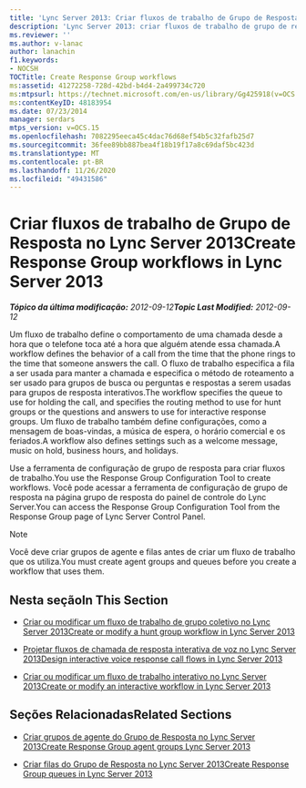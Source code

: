 ```yaml
---
title: 'Lync Server 2013: Criar fluxos de trabalho de Grupo de Resposta'
description: 'Lync Server 2013: criar fluxos de trabalho de grupo de resposta.'
ms.reviewer: ''
ms.author: v-lanac
author: lanachin
f1.keywords:
- NOCSH
TOCTitle: Create Response Group workflows
ms:assetid: 41272258-728d-42bd-b4d4-2a499734c720
ms:mtpsurl: https://technet.microsoft.com/en-us/library/Gg425918(v=OCS.15)
ms:contentKeyID: 48183954
ms.date: 07/23/2014
manager: serdars
mtps_version: v=OCS.15
ms.openlocfilehash: 7082295eeca45c4dac76d68ef54b5c32fafb25d7
ms.sourcegitcommit: 36fee89bb887bea4f18b19f17a8c69daf5bc423d
ms.translationtype: MT
ms.contentlocale: pt-BR
ms.lasthandoff: 11/26/2020
ms.locfileid: "49431586"
---
```

# <a name="create-response-group-workflows-in-lync-server-2013"></a><span data-ttu-id="8f6c7-103">Criar fluxos de trabalho de Grupo de Resposta no Lync Server 2013</span><span class="sxs-lookup"><span data-stu-id="8f6c7-103">Create Response Group workflows in Lync Server 2013</span></span>

<div data-xmlns="http://www.w3.org/1999/xhtml">

<div class="topic" data-xmlns="http://www.w3.org/1999/xhtml" data-msxsl="urn:schemas-microsoft-com:xslt" data-cs="https://msdn.microsoft.com/">

<div data-asp="https://msdn2.microsoft.com/asp">



</div>

<div id="mainSection">

<div id="mainBody"><span data-ttu-id="8f6c7-104">

<span> </span></span><span class="sxs-lookup"><span data-stu-id="8f6c7-104">

<span> </span></span></span>

<span data-ttu-id="8f6c7-105">_**Tópico da última modificação:** 2012-09-12_</span><span class="sxs-lookup"><span data-stu-id="8f6c7-105">_**Topic Last Modified:** 2012-09-12_</span></span>

<span data-ttu-id="8f6c7-106">Um fluxo de trabalho define o comportamento de uma chamada desde a hora que o telefone toca até a hora que alguém atende essa chamada.</span><span class="sxs-lookup"><span data-stu-id="8f6c7-106">A workflow defines the behavior of a call from the time that the phone rings to the time that someone answers the call.</span></span> <span data-ttu-id="8f6c7-107">O fluxo de trabalho especifica a fila a ser usada para manter a chamada e especifica o método de roteamento a ser usado para grupos de busca ou perguntas e respostas a serem usadas para grupos de resposta interativos.</span><span class="sxs-lookup"><span data-stu-id="8f6c7-107">The workflow specifies the queue to use for holding the call, and specifies the routing method to use for hunt groups or the questions and answers to use for interactive response groups.</span></span> <span data-ttu-id="8f6c7-108">Um fluxo de trabalho também define configurações, como a mensagem de boas-vindas, a música de espera, o horário comercial e os feriados.</span><span class="sxs-lookup"><span data-stu-id="8f6c7-108">A workflow also defines settings such as a welcome message, music on hold, business hours, and holidays.</span></span>

<span data-ttu-id="8f6c7-109">Use a ferramenta de configuração de grupo de resposta para criar fluxos de trabalho.</span><span class="sxs-lookup"><span data-stu-id="8f6c7-109">You use the Response Group Configuration Tool to create workflows.</span></span> <span data-ttu-id="8f6c7-110">Você pode acessar a ferramenta de configuração de grupo de resposta na página grupo de resposta do painel de controle do Lync Server.</span><span class="sxs-lookup"><span data-stu-id="8f6c7-110">You can access the Response Group Configuration Tool from the Response Group page of Lync Server Control Panel.</span></span>

<div>


> [!NOTE]  
> <span data-ttu-id="8f6c7-111">Você deve criar grupos de agente e filas antes de criar um fluxo de trabalho que os utiliza.</span><span class="sxs-lookup"><span data-stu-id="8f6c7-111">You must create agent groups and queues before you create a workflow that uses them.</span></span>



</div>

<div>

## <a name="in-this-section"></a><span data-ttu-id="8f6c7-112">Nesta seção</span><span class="sxs-lookup"><span data-stu-id="8f6c7-112">In This Section</span></span>

  - [<span data-ttu-id="8f6c7-113">Criar ou modificar um fluxo de trabalho de grupo coletivo no Lync Server 2013</span><span class="sxs-lookup"><span data-stu-id="8f6c7-113">Create or modify a hunt group workflow in Lync Server 2013</span></span>](lync-server-2013-create-or-modify-a-hunt-group-workflow.md)

  - [<span data-ttu-id="8f6c7-114">Projetar fluxos de chamada de resposta interativa de voz no Lync Server 2013</span><span class="sxs-lookup"><span data-stu-id="8f6c7-114">Design interactive voice response call flows in Lync Server 2013</span></span>](lync-server-2013-design-interactive-voice-response-call-flows.md)

  - [<span data-ttu-id="8f6c7-115">Criar ou modificar um fluxo de trabalho interativo no Lync Server 2013</span><span class="sxs-lookup"><span data-stu-id="8f6c7-115">Create or modify an interactive workflow in Lync Server 2013</span></span>](lync-server-2013-create-or-modify-an-interactive-workflow.md)

</div>

<div>

## <a name="related-sections"></a><span data-ttu-id="8f6c7-116">Seções Relacionadas</span><span class="sxs-lookup"><span data-stu-id="8f6c7-116">Related Sections</span></span>

  - [<span data-ttu-id="8f6c7-117">Criar grupos de agente do Grupo de Resposta no Lync Server 2013</span><span class="sxs-lookup"><span data-stu-id="8f6c7-117">Create Response Group agent groups Lync Server 2013</span></span>](lync-server-2013-create-response-group-agent-groups.md)

  - [<span data-ttu-id="8f6c7-118">Criar filas do Grupo de Resposta no Lync Server 2013</span><span class="sxs-lookup"><span data-stu-id="8f6c7-118">Create Response Group queues in Lync Server 2013</span></span>](lync-server-2013-create-response-group-queues.md)

<span data-ttu-id="8f6c7-119"></div>

</div>

<span> </span>

</div>

</div>

</span><span class="sxs-lookup"><span data-stu-id="8f6c7-119"></div>

</div>

<span> </span>

</div>

</div>

</span></span></div>

